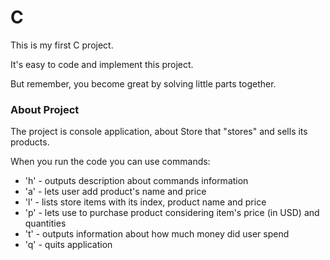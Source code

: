 # C

This is my first C project.

It's easy to code and implement this project.

But remember, you become great by solving little parts together.

### About Project

The project is console application, about Store that "stores" and sells its products.

When you run the code you can use commands:

* 'h' - outputs description about commands information
* 'a' - lets user add product's name and price
* 'l' - lists store items with its index, product name and price
* 'p' - lets use to purchase product considering item's price (in USD) and quantities
* 't' - outputs information about how much money did user spend
* 'q' - quits application
